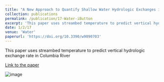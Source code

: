 ```yaml
---
title: "A New Approach to Quantify Shallow Water Hydrologic Exchanges in a Large Regulated River Reach"
collection: publications
permalink: /publication/17-Water-iButton
excerpt: 'This paper uses streambed temperature to predict vertical hydrologic exchange rate in Columbia River'
date: 1/2/17
venue: 'Water'
paperurl: 'https://doi.org/10.3390/w9090703'
---
```

This paper uses streambed temperature to predict vertical hydrologic exchange rate in Columbia River

[Link to the paper](https://doi.org/10.3390/w9090703)

![image](../images/papers/17-Water-iButton.png)
